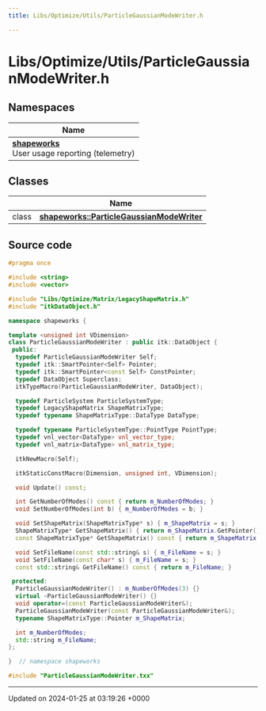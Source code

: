 ```yaml
---
title: Libs/Optimize/Utils/ParticleGaussianModeWriter.h

---
```


# Libs/Optimize/Utils/ParticleGaussianModeWriter.h



## Namespaces

| Name           |
| -------------- |
| **[shapeworks](../Namespaces/namespaceshapeworks.md)** <br>User usage reporting (telemetry)  |

## Classes

|                | Name           |
| -------------- | -------------- |
| class | **[shapeworks::ParticleGaussianModeWriter](../Classes/classshapeworks_1_1ParticleGaussianModeWriter.md)**  |




## Source code

```cpp
#pragma once

#include <string>
#include <vector>

#include "Libs/Optimize/Matrix/LegacyShapeMatrix.h"
#include "itkDataObject.h"

namespace shapeworks {

template <unsigned int VDimension>
class ParticleGaussianModeWriter : public itk::DataObject {
 public:
  typedef ParticleGaussianModeWriter Self;
  typedef itk::SmartPointer<Self> Pointer;
  typedef itk::SmartPointer<const Self> ConstPointer;
  typedef DataObject Superclass;
  itkTypeMacro(ParticleGaussianModeWriter, DataObject);

  typedef ParticleSystem ParticleSystemType;
  typedef LegacyShapeMatrix ShapeMatrixType;
  typedef typename ShapeMatrixType::DataType DataType;

  typedef typename ParticleSystemType::PointType PointType;
  typedef vnl_vector<DataType> vnl_vector_type;
  typedef vnl_matrix<DataType> vnl_matrix_type;

  itkNewMacro(Self);

  itkStaticConstMacro(Dimension, unsigned int, VDimension);

  void Update() const;

  int GetNumberOfModes() const { return m_NumberOfModes; }
  void SetNumberOfModes(int b) { m_NumberOfModes = b; }

  void SetShapeMatrix(ShapeMatrixType* s) { m_ShapeMatrix = s; }
  ShapeMatrixType* GetShapeMatrix() { return m_ShapeMatrix.GetPointer(); }
  const ShapeMatrixType* GetShapeMatrix() const { return m_ShapeMatrix.GetPointer(); }

  void SetFileName(const std::string& s) { m_FileName = s; }
  void SetFileName(const char* s) { m_FileName = s; }
  const std::string& GetFileName() const { return m_FileName; }

 protected:
  ParticleGaussianModeWriter() : m_NumberOfModes(3) {}
  virtual ~ParticleGaussianModeWriter() {}
  void operator=(const ParticleGaussianModeWriter&);
  ParticleGaussianModeWriter(const ParticleGaussianModeWriter&);
  typename ShapeMatrixType::Pointer m_ShapeMatrix;

  int m_NumberOfModes;
  std::string m_FileName;
};

}  // namespace shapeworks

#include "ParticleGaussianModeWriter.txx"
```


-------------------------------

Updated on 2024-01-25 at 03:19:26 +0000
